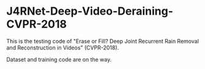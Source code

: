 # J4RNet-Deep-Video-Deraining-CVPR-2018

This is the testing code of "Erase or Fill? Deep Joint Recurrent Rain Removal and Reconstruction in Videos" (CVPR-2018).

Dataset and training code are on the way.


